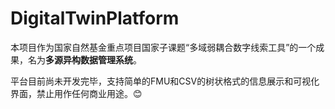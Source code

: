 # DigitalTwinPlatform

本项目作为国家自然基金重点项目国家子课题“多域弱耦合数字线索工具”的一个成果，名为**多源异构数据管理系统**。

平台目前尚未开发完毕，支持简单的FMU和CSV的树状格式的信息展示和可视化界面，禁止用作任何商业用途。:blush:
